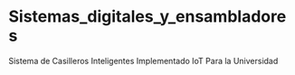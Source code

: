 # Sistemas_digitales_y_ensambladores
Sistema de Casilleros Inteligentes Implementado IoT Para la Universidad 
